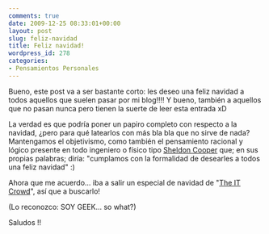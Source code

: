 ```yaml
---
comments: true
date: 2009-12-25 08:33:01+00:00
layout: post
slug: feliz-navidad
title: Feliz navidad!
wordpress_id: 278
categories:
- Pensamientos Personales
---
```


Bueno, este post va a ser bastante corto: les deseo una feliz navidad a todos aquellos que suelen pasar por mi blog!!!!
Y bueno, también a aquellos que no pasan nunca pero tienen la suerte de leer esta entrada xD

La verdad es que podría poner un papiro completo con respecto a la navidad, ¿pero para qué latearlos con más bla bla que no sirve de nada? Mantengamos el objetivismo, como también el pensamiento racional y lógico presente en todo ingeniero o físico tipo [Sheldon Cooper](http://www.imdb.com/character/ch0064640/) que; en sus propias palabras; diría: "cumplamos con la formalidad de desearles a todos una feliz navidad" :) 

Ahora que me acuerdo... iba a salir un especial de navidad de "[The IT Crowd](http://www.imdb.com/title/tt0487831/)", así que a buscarlo!

(Lo reconozco: SOY GEEK... so what?)

Saludos !!
